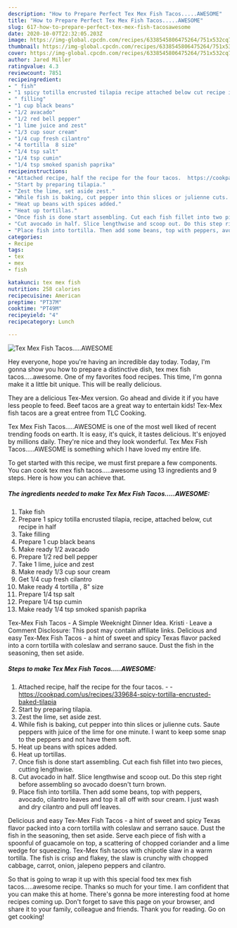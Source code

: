 ```yaml
---
description: "How to Prepare Perfect Tex Mex Fish Tacos.....AWESOME"
title: "How to Prepare Perfect Tex Mex Fish Tacos.....AWESOME"
slug: 617-how-to-prepare-perfect-tex-mex-fish-tacosawesome
date: 2020-10-07T22:32:05.203Z
image: https://img-global.cpcdn.com/recipes/6338545806475264/751x532cq70/tex-mex-fish-tacosawesome-recipe-main-photo.jpg
thumbnail: https://img-global.cpcdn.com/recipes/6338545806475264/751x532cq70/tex-mex-fish-tacosawesome-recipe-main-photo.jpg
cover: https://img-global.cpcdn.com/recipes/6338545806475264/751x532cq70/tex-mex-fish-tacosawesome-recipe-main-photo.jpg
author: Jared Miller
ratingvalue: 4.3
reviewcount: 7851
recipeingredient:
- " fish"
- "1 spicy totilla encrusted tilapia recipe attached below cut recipe in half"
- " filling"
- "1 cup black beans"
- "1/2 avacado"
- "1/2 red bell pepper"
- "1 lime juice and zest"
- "1/3 cup sour cream"
- "1/4 cup fresh cilantro"
- "4 tortilla  8 size"
- "1/4 tsp salt"
- "1/4 tsp cumin"
- "1/4 tsp smoked spanish paprika"
recipeinstructions:
- "Attached recipe, half the recipe for the four tacos.  https://cookpad.com/us/recipes/339684-spicy-tortilla-encrusted-baked-tilapia"
- "Start by preparing tilapia."
- "Zest the lime, set aside zest."
- "While fish is baking, cut pepper into thin slices or julienne cuts. Saute peppers with juice of the lime for one minute. I want to keep some snap to the peppers and not have them soft."
- "Heat up beans with spices added."
- "Heat up tortillas."
- "Once fish is done start assembling. Cut each fish fillet into two pieces, cutting lengthwise."
- "Cut avocado in half. Slice lengthwise and scoop out. Do this step right before assembling so avocado doesn&#39;t turn brown."
- "Place fish into tortilla. Then add some beans, top with peppers, avocado, cilantro leaves and top it all off with sour cream. I just wash and dry cilantro and pull off leaves."
categories:
- Recipe
tags:
- tex
- mex
- fish

katakunci: tex mex fish 
nutrition: 258 calories
recipecuisine: American
preptime: "PT37M"
cooktime: "PT49M"
recipeyield: "4"
recipecategory: Lunch

---
```



![Tex Mex Fish Tacos.....AWESOME](https://img-global.cpcdn.com/recipes/6338545806475264/751x532cq70/tex-mex-fish-tacosawesome-recipe-main-photo.jpg)

Hey everyone, hope you're having an incredible day today. Today, I'm gonna show you how to prepare a distinctive dish, tex mex fish tacos.....awesome. One of my favorites food recipes. This time, I'm gonna make it a little bit unique. This will be really delicious.

They are a delicious Tex-Mex version. Go ahead and divide it if you have less people to feed. Beef tacos are a great way to entertain kids! Tex-Mex fish tacos are a great entree from TLC Cooking.

Tex Mex Fish Tacos.....AWESOME is one of the most well liked of recent trending foods on earth. It is easy, it's quick, it tastes delicious. It's enjoyed by millions daily. They're nice and they look wonderful. Tex Mex Fish Tacos.....AWESOME is something which I have loved my entire life.


To get started with this recipe, we must first prepare a few components. You can cook tex mex fish tacos.....awesome using 13 ingredients and 9 steps. Here is how you can achieve that.

<!--inarticleads1-->

##### The ingredients needed to make Tex Mex Fish Tacos.....AWESOME:

1. Take  fish
1. Prepare 1 spicy totilla encrusted tilapia, recipe, attached below, cut recipe in half
1. Take  filling
1. Prepare 1 cup black beans
1. Make ready 1/2 avacado
1. Prepare 1/2 red bell pepper
1. Take 1 lime, juice and zest
1. Make ready 1/3 cup sour cream
1. Get 1/4 cup fresh cilantro
1. Make ready 4 tortilla , 8&#34; size
1. Prepare 1/4 tsp salt
1. Prepare 1/4 tsp cumin
1. Make ready 1/4 tsp smoked spanish paprika


Tex-Mex Fish Tacos - A Simple Weeknight Dinner Idea. Kristi · Leave a Comment Disclosure: This post may contain affiliate links. Delicious and easy Tex-Mex Fish Tacos - a hint of sweet and spicy Texas flavor packed into a corn tortilla with coleslaw and serrano sauce. Dust the fish in the seasoning, then set aside. 

<!--inarticleads2-->

##### Steps to make Tex Mex Fish Tacos.....AWESOME:

1. Attached recipe, half the recipe for the four tacos. -  - https://cookpad.com/us/recipes/339684-spicy-tortilla-encrusted-baked-tilapia
1. Start by preparing tilapia.
1. Zest the lime, set aside zest.
1. While fish is baking, cut pepper into thin slices or julienne cuts. Saute peppers with juice of the lime for one minute. I want to keep some snap to the peppers and not have them soft.
1. Heat up beans with spices added.
1. Heat up tortillas.
1. Once fish is done start assembling. Cut each fish fillet into two pieces, cutting lengthwise.
1. Cut avocado in half. Slice lengthwise and scoop out. Do this step right before assembling so avocado doesn&#39;t turn brown.
1. Place fish into tortilla. Then add some beans, top with peppers, avocado, cilantro leaves and top it all off with sour cream. I just wash and dry cilantro and pull off leaves.


Delicious and easy Tex-Mex Fish Tacos - a hint of sweet and spicy Texas flavor packed into a corn tortilla with coleslaw and serrano sauce. Dust the fish in the seasoning, then set aside. Serve each piece of fish with a spoonful of guacamole on top, a scattering of chopped coriander and a lime wedge for squeezing. Tex-Mex fish tacos with chipotle slaw in a warm tortilla. The fish is crisp and flakey, the slaw is crunchy with chopped cabbage, carrot, onion, jalepeno peppers and cilantro. 

So that is going to wrap it up with this special food tex mex fish tacos.....awesome recipe. Thanks so much for your time. I am confident that you can make this at home. There's gonna be more interesting food at home recipes coming up. Don't forget to save this page on your browser, and share it to your family, colleague and friends. Thank you for reading. Go on get cooking!
